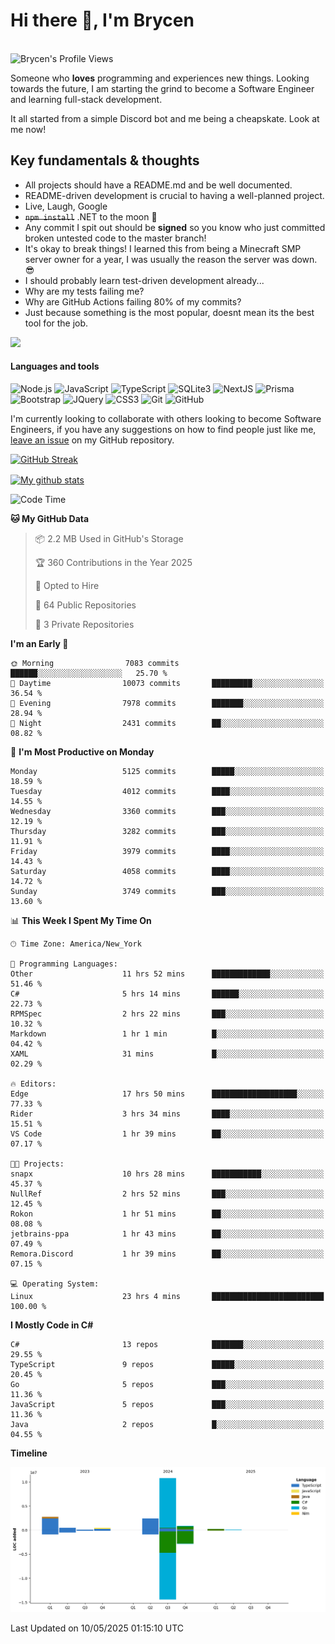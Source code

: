 # Hi there 👋, I'm Brycen

<br>
<img src="https://komarev.com/ghpvc/?username=BrycensRanch" alt="Brycen's Profile Views" />

Someone who **loves** programming and experiences new things. Looking towards the future, I am starting the grind to become a Software Engineer and learning full-stack development.

It all started from a simple Discord bot and me being a cheapskate. Look at me now!

## Key fundamentals & thoughts

- All projects should have a README.md and be well documented.
- README-driven development is crucial to having a well-planned project.
- Live, Laugh, Google
- ~~`npm install`~~ .NET to the moon 🚀
- Any commit I spit out should be **signed** so you know who just committed broken untested code to the master branch!
- It's okay to break things! I learned this from being a Minecraft SMP server owner for a year, I was usually the reason the server was down. 😎
- I should probably learn test-driven development already...
- Why are my tests failing me?
- Why are GitHub Actions failing 80% of my commits? 
- Just because something is the most popular, doesnt mean its the best tool for the job.

<img src="https://res.cloudinary.com/practicaldev/image/fetch/s--OoBLh7-Q--/c_limit%2Cf_auto%2Cfl_progressive%2Cq_auto%2Cw_880/https://cdn-images-1.medium.com/max/1614/1%2A8BlqJ8lNVZzuRjAg1mZ50w.png" height="400"/>

<h4>Languages and tools</h4>
<p>
  <img src="https://img.shields.io/badge/node.js%20-%2343853D.svg?&style=for-the-badge&logo=node.js&logoColor=white" alt="Node.js" />
  <img src="https://img.shields.io/badge/javascript%20-%23323330.svg?&style=for-the-badge&logo=javascript&logoColor=%23F7DF1E" alt="JavaScript" />
  <img src="https://img.shields.io/badge/typescript%20-%23323330.svg?&style=for-the-badge&logo=typescript&logoColor=#3467eb" alt="TypeScript" />
  <img src="https://img.shields.io/badge/sqlite3%20-%23323330.svg?&style=for-the-badge&logo=sqlite&logoColor=#3467eb" alt="SQLite3" />
  <img src="https://img.shields.io/badge/Next.JS%20-%23323330.svg?&style=for-the-badge&logo=next.js&logoColor=#3467eb" alt="NextJS" />
  <img src="https://img.shields.io/badge/Prisma%20-%23323330.svg?&style=for-the-badge&logo=prisma&logoColor=#3467eb" alt="Prisma" />
  <img src="https://img.shields.io/badge/bootstrap%20-%23323330.svg?&style=for-the-badge&logo=bootstrap" alt="Bootstrap" />
  <img src="https://img.shields.io/badge/jquery%20-%23323330.svg?&style=for-the-badge&logo=jquery" alt="JQuery" />
  <img src="https://img.shields.io/badge/css3%20-%23323330.svg?&style=for-the-badge&logo=css3" alt="CSS3" />
  <img src="https://img.shields.io/badge/git%20-%23323330.svg?&style=for-the-badge&logo=git" alt="Git" />
  <img src="https://img.shields.io/badge/github%20-%23323330.svg?&style=for-the-badge&logo=github" alt="GitHub" />
</p>

 I'm currently looking to collaborate with others looking to become Software Engineers, if you have any suggestions on how to find people just like me, [leave an issue](https://github.com/BrycensRanch/BrycensRanch/issues/new) on my GitHub repository.
 
 <p><a href="https://git.io/streak-stats"><img src=https://github-readme-streak-stats-eight.vercel.app?user=BrycensRanch&amp;theme=dark&amp;hide_border=true&fire=EB5454&amp;ring=0CEB19" alt="GitHub Streak"></a></p>

<a href="https://github.com/anuraghazra/github-readme-stats">
  <img align="center" src="https://github-readme-stats.anuraghazra1.vercel.app/api?username=BrycensRanch&show_icons=true&line_height=27&include_all_commits=true" alt="My github stats" />
</a>

<!--START_SECTION:waka-->
![Code Time](http://img.shields.io/badge/Code%20Time-2%2C002%20hrs%2017%20mins-blue)

**🐱 My GitHub Data** 

> 📦 2.2 MB Used in GitHub's Storage 
 > 
> 🏆 360 Contributions in the Year 2025
 > 
> 💼 Opted to Hire
 > 
> 📜 64 Public Repositories 
 > 
> 🔑 3 Private Repositories 
 > 
**I'm an Early 🐤** 

```text
🌞 Morning                7083 commits        ██████░░░░░░░░░░░░░░░░░░░   25.70 % 
🌆 Daytime                10073 commits       █████████░░░░░░░░░░░░░░░░   36.54 % 
🌃 Evening                7978 commits        ███████░░░░░░░░░░░░░░░░░░   28.94 % 
🌙 Night                  2431 commits        ██░░░░░░░░░░░░░░░░░░░░░░░   08.82 % 
```
📅 **I'm Most Productive on Monday** 

```text
Monday                   5125 commits        █████░░░░░░░░░░░░░░░░░░░░   18.59 % 
Tuesday                  4012 commits        ████░░░░░░░░░░░░░░░░░░░░░   14.55 % 
Wednesday                3360 commits        ███░░░░░░░░░░░░░░░░░░░░░░   12.19 % 
Thursday                 3282 commits        ███░░░░░░░░░░░░░░░░░░░░░░   11.91 % 
Friday                   3979 commits        ████░░░░░░░░░░░░░░░░░░░░░   14.43 % 
Saturday                 4058 commits        ████░░░░░░░░░░░░░░░░░░░░░   14.72 % 
Sunday                   3749 commits        ███░░░░░░░░░░░░░░░░░░░░░░   13.60 % 
```


📊 **This Week I Spent My Time On** 

```text
🕑︎ Time Zone: America/New_York

💬 Programming Languages: 
Other                    11 hrs 52 mins      █████████████░░░░░░░░░░░░   51.46 % 
C#                       5 hrs 14 mins       ██████░░░░░░░░░░░░░░░░░░░   22.73 % 
RPMSpec                  2 hrs 22 mins       ███░░░░░░░░░░░░░░░░░░░░░░   10.32 % 
Markdown                 1 hr 1 min          █░░░░░░░░░░░░░░░░░░░░░░░░   04.42 % 
XAML                     31 mins             █░░░░░░░░░░░░░░░░░░░░░░░░   02.29 % 

🔥 Editors: 
Edge                     17 hrs 50 mins      ███████████████████░░░░░░   77.33 % 
Rider                    3 hrs 34 mins       ████░░░░░░░░░░░░░░░░░░░░░   15.51 % 
VS Code                  1 hr 39 mins        ██░░░░░░░░░░░░░░░░░░░░░░░   07.17 % 

🐱‍💻 Projects: 
snapx                    10 hrs 28 mins      ███████████░░░░░░░░░░░░░░   45.37 % 
NullRef                  2 hrs 52 mins       ███░░░░░░░░░░░░░░░░░░░░░░   12.45 % 
Rokon                    1 hr 51 mins        ██░░░░░░░░░░░░░░░░░░░░░░░   08.08 % 
jetbrains-ppa            1 hr 43 mins        ██░░░░░░░░░░░░░░░░░░░░░░░   07.49 % 
Remora.Discord           1 hr 39 mins        ██░░░░░░░░░░░░░░░░░░░░░░░   07.15 % 

💻 Operating System: 
Linux                    23 hrs 4 mins       █████████████████████████   100.00 % 
```

**I Mostly Code in C#** 

```text
C#                       13 repos            ███████░░░░░░░░░░░░░░░░░░   29.55 % 
TypeScript               9 repos             █████░░░░░░░░░░░░░░░░░░░░   20.45 % 
Go                       5 repos             ███░░░░░░░░░░░░░░░░░░░░░░   11.36 % 
JavaScript               5 repos             ███░░░░░░░░░░░░░░░░░░░░░░   11.36 % 
Java                     2 repos             █░░░░░░░░░░░░░░░░░░░░░░░░   04.55 % 
```



**Timeline**

![Lines of Code chart](https://raw.githubusercontent.com/BrycensRanch/BrycensRanch/main/assets/bar_graph.png)


 Last Updated on 10/05/2025 01:15:10 UTC
<!--END_SECTION:waka-->

<!--
**BrycensRanch/BrycensRanch** is a ✨ _special_ ✨ repository because its `README.md` (this file) appears on your GitHub profile.

Here are some ideas to get you started:

- 🔭 I’m currently working on ...
- 🌱 I’m currently learning ...
- 👯 I’m looking to collaborate on ...
- 🤔 I’m looking for help with ...
- 💬 Ask me about ...
- 📫 How to reach me: ...
- 😄 Pronouns: ...
- ⚡ Fun fact: ...
-->
